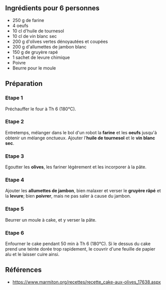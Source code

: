 ## Ingrédients pour 6 personnes

- 250 g de farine
- 4 oeufs
- 10 cl d'huile de tournesol
- 10 cl de vin blanc sec
- 200 g d'olives vertes dénoyautées et coupées
- 200 g d'allumettes de jambon blanc
- 150 g de gruyère rapé
- 1 sachet de levure chimique
- Poivre
- Beurre pour le moule

## Préparation

### Etape 1

Préchauffer le four à Th 6 (180°C).

### Etape 2

Entretemps, mélanger dans le bol d'un robot la **farine** et les **oeufs** jusqu'à obtenir un mélange onctueux. Ajouter l'**huile de tournesol** et le **vin blanc sec**.

### Etape 3

Egoutter les **olives**, les fariner légèrement et les incorporer à la pâte.

### Etape 4

Ajouter les **allumettes de jambon**, bien malaxer et verser le **gruyère râpé** et la **levure**; bien **poivrer**, mais ne pas saler à cause du jambon.

### Etape 5

Beurrer un moule à cake, et y verser la pâte.

### Etape 6

Enfourner le cake pendant 50 min à Th 6 (180°C). Si le dessus du cake prend une teinte dorée trop rapidement, le couvrir d'une feuille de papier alu et le laisser cuire ainsi.

## Références

- <https://www.marmiton.org/recettes/recette_cake-aux-olives_17638.aspx>
